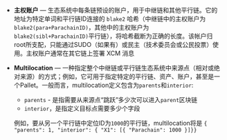  - **主权账户** — 生态系统中每条链预设的账户，用于中继链和其他平行链。它的地址为特定单词和平行链ID连接的 `blake2` 哈希（中继链中的主权账户为`blake2(para+ParachainID)`，其他中的主权账户为`blake2(sibl+ParachainID)`平行链），将哈希截断为正确的长度。该帐户归root所支配，只能通过SUDO（如果有）或民主（技术委员会或公民投票）使用。主权账户通常在其它链上签署 XCM 消息
 - **Multilocation** —  一种指定整个中继链或平行链生态系统中来源点（相对或绝对来源）的方式；例如，它可用于指定特定的平行链、资产、账户，甚至是一个Pallet。一般而言，multilocation定义包含为`parents`和`interior`:
    - `parents` - 是指需要从来源点“跳跃”多少次可以进入`parent`区块链
    - `interior`，是指定义目标点需要多少个字段
    
    例如，要从另一个平行链中定位ID为`1000`的平行链，multilocation将是 `{ "parents": 1, "interior": { "X1": [{ "Parachain": 1000 }]}}`
